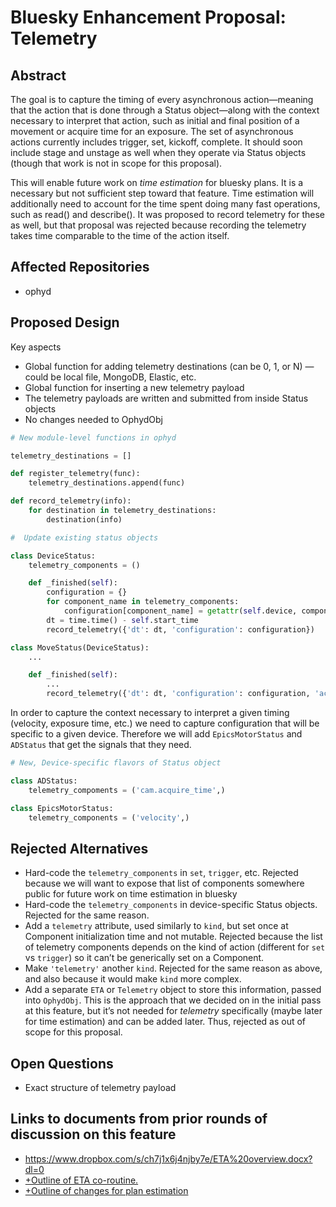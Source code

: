 # Bluesky Enhancement Proposal: Telemetry

## Abstract

The goal is to capture the timing of every asynchronous action—meaning that the action that is done through a Status object—along with the context necessary to interpret that action, such as initial and final position of a movement or acquire time for an exposure. The set of asynchronous actions currently includes trigger, set, kickoff, complete. It should soon include stage and unstage as well when they operate via Status objects (though that work is not in scope for this proposal).

This will enable future work on *time estimation* for bluesky plans. It is a necessary but not sufficient step toward that feature. Time estimation will additionally need to account for the time spent doing many fast operations, such as read() and describe(). It was proposed to record telemetry for these as well, but that proposal was rejected because recording the telemetry takes time comparable to the time of the action itself.

## Affected Repositories

- ophyd

## Proposed Design

Key aspects

- Global function for adding telemetry destinations (can be 0, 1, or N) — could be local file, MongoDB, Elastic, etc.
- Global function for inserting a new telemetry payload
- The telemetry payloads are written and submitted from inside Status objects
- No changes needed to OphydObj

```python
# New module-level functions in ophyd

telemetry_destinations = []

def register_telemetry(func):
    telemetry_destinations.append(func)

def record_telemetry(info):
    for destination in telemetry_destinations:
        destination(info)

#  Update existing status objects

class DeviceStatus:
    telemetry_components = ()

    def _finished(self):
        configuration = {}
        for component_name in telemetry_components:
            configuration[component_name] = getattr(self.device, component_name).get()
        dt = time.time() - self.start_time
        record_telemetry({'dt': dt, 'configuration': configuration})

class MoveStatus(DeviceStatus):
    ...

    def _finished(self):
        ...
        record_telemetry({'dt': dt, 'configuration': configuration, 'action': {'initial': self.start_pos, 'target': self.target}})
```

In order to capture the context necessary to interpret a given timing (velocity, exposure time, etc.) we need to capture configuration that will be specific to a given device. Therefore we will add `EpicsMotorStatus` and `ADStatus` that get the signals that they need.

```python
# New, Device-specific flavors of Status object

class ADStatus:
    telemetry_compoments = ('cam.acquire_time',)

class EpicsMotorStatus:
    telemetry_components = ('velocity',)
```

## Rejected Alternatives

- Hard-code the `telemetry_components` in `set`, `trigger`, etc. Rejected because we will want to expose that list of components somewhere public for future work on time estimation in bluesky
- Hard-code the `telemetry_components` in device-specific Status objects. Rejected for the same reason.
- Add a `telemetry` attribute, used similarly to `kind`, but set once at Component initialization time and not mutable. Rejected because the list of telemetry components depends on the kind of action (different for `set` vs `trigger`) so it can’t be generically set on a Component.
- Make `'telemetry'` another `kind`. Rejected for the same reason as above, and also because it would make `kind` more complex.
- Add a separate `ETA` or `Telemetry` object to store this information, passed into `OphydObj`. This is the approach that we decided on in the initial pass at this feature, but it’s not needed for *telemetry* specifically (maybe later for time estimation) and can be added later. Thus, rejected as out of scope for this proposal.

## Open Questions
- Exact structure of telemetry payload

## Links to documents from prior rounds of discussion on this feature
- https://www.dropbox.com/s/ch7j1x6j4njby7e/ETA%20overview.docx?dl=0
- [+Outline of ETA co-routine.](https://paper.dropbox.com/doc/Outline-of-ETA-co-routine.-R9emFtWxa0bYjXUYzywno) 
- [+Outline of changes for plan estimation](https://paper.dropbox.com/doc/Outline-of-changes-for-plan-estimation-rwFPrkARP6c2iTv8voHdl) 
